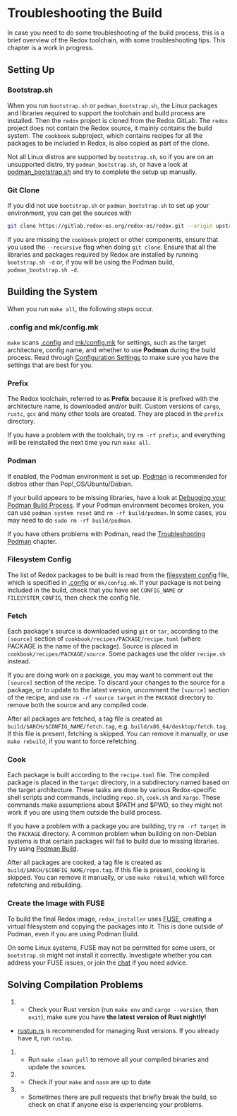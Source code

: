 # Troubleshooting the Build

In case you need to do some troubleshooting of the build process, this is a brief overview of the Redox toolchain, with some troubleshooting tips. This chapter is a work in progress.

## Setting Up

### Bootstrap.sh

When you run `bootstrap.sh` or `podman_bootstrap.sh`, the Linux packages and libraries required to support the toolchain and build process are installed. Then the `redox` project is cloned from the Redox GitLab. The `redox` project does not contain the Redox source, it mainly contains the build system. The `cookbook` subproject, which contains recipes for all the packages to be included in Redox, is also copied as part of the clone.

Not all Linux distros are supported by `bootstrap.sh`, so if you are on an unsupported distro, try `podman_bootstrap.sh`, or have a look at [podman_bootstrap.sh](https://gitlab.redox-os.org/redox-os/redox/-/blob/master/podman_bootstrap.sh) and try to complete the setup up manually.

### Git Clone

If you did not use `bootstrap.sh` or `podman_bootstrap.sh` to set up your environment, you can get the sources with
```sh
git clone https://gitlab.redox-os.org/redox-os/redox.git --origin upstream --recursive
```

If you are missing the `cookbook` project or other components, ensure that you used the `--recursive` flag when doing `git clone`. Ensure that all the libraries and packages required by Redox are installed by running `bootstrap.sh -d` or, if you will be using the Podman build, `podman_bootstrap.sh -d`.

## Building the System

When you run `make all`, the following steps occur.

### .config and mk/config.mk

`make` scans [.config](./ch02-07-configuration-settings.md#config) and [mk/config.mk](./ch02-07-configuration-settings.md#mkconfigmk) for settings, such as the target architecture, config name, and whether to use **Podman** during the build process. Read through [Configuration Settings](./ch02-07-configuration-settings.md) to make sure you have the settings that are best for you.

### Prefix

The Redox toolchain, referred to as **Prefix** because it is prefixed with the architecture name, is downloaded and/or built. Custom versions of `cargo`, `rustc`, `gcc` and many other tools are created. They are placed in the `prefix` directory. 

If you have a problem with the toolchain, try `rm -rf prefix`, and everything will be reinstalled the next time you run `make all`.

### Podman

If enabled, the Podman environment is set up. [Podman](./ch02-06-podman-build.md) is recommended for distros other than Pop!_OS/Ubuntu/Debian.

If your build appears to be missing libraries, have a look at [Debugging your Podman Build Process](./ch02-06-podman-build.md#debugging-your-build-process).
If your Podman environment becomes broken, you can use `podman system reset` and `rm -rf build/podman`. In some cases, you may need to do `sudo rm -rf build/podman`.

If you have others problems with Podman, read the [Troubleshooting Podman](./ch08-02-advanced-podman-build.md#troubleshooting-podman) chapter.

### Filesystem Config

The list of Redox packages to be built is read from the [filesystem config](./ch02-07-configuration-settings.md#filesystem-config) file, which is specified in [.config](./ch02-07-configuration-settings.md#config) or `mk/config.mk`. If your package is not being included in the build, check that you have set `CONFIG_NAME` or `FILESYSTEM_CONFIG`, then check the config file.

### Fetch

Each package's source is downloaded using `git` or `tar`, according to the `[source]` section of `cookbook/recipes/PACKAGE/recipe.toml` (where PACKAGE is the name of the package). Source is placed in `cookbook/recipes/PACKAGE/source`. Some packages use the older `recipe.sh` instead. 

If you are doing work on a package, you may want to comment out the `[source]` section of the recipe. To discard your changes to the source for a package, or to update to the latest version, uncomment the `[source]` section of the recipe, and use `rm -rf source target` in the `PACKAGE` directory to remove both the source and any compiled code.

After all packages are fetched, a tag file is created as `build/$ARCH/$CONFIG_NAME/fetch.tag`, e.g. `build/x86_64/desktop/fetch.tag`. If this file is present, fetching is skipped. You can remove it manually, or use `make rebuild`, if you want to force refetching.

### Cook

Each package is built according to the `recipe.toml` file. The compiled package is placed in the `target` directory, in a subdirectory named based on the target architecture. These tasks are done by various Redox-specific shell scripts and commands, including `repo.sh`, `cook.sh` and `Xargo`. These commands make assumptions about $PATH and $PWD, so they might not work if you are using them outside the build process.

If you have a problem with a package you are building, try `rm -rf target` in the `PACKAGE` directory. A common problem when building on non-Debian systems is that certain packages will fail to build due to missing libraries. Try using [Podman Build](./ch02-06-podman-build.md).

After all packages are cooked, a tag file is created as `build/$ARCH/$CONFIG_NAME/repo.tag`. If this file is present, cooking is skipped. You can remove it manually, or use `make rebuild`, which will force refetching and rebuilding.

### Create the Image with FUSE

To build the final Redox image, `redox_installer` uses [FUSE](https://github.com/libfuse/libfuse), creating a virtual filesystem and copying the packages into it. This is done outside of Podman, even if you are using Podman Build.

On some Linux systems, FUSE may not be permitted for some users, or `bootstrap.sh` might not install it correctly. Investigate whether you can address your FUSE issues, or join the [chat](./ch13-01-chat.md) if you need advice.

## Solving Compilation Problems

1. - Check your Rust version (run `make env` and `cargo --version`, then `exit`), make sure you have **the latest version of Rust nightly!**

- [rustup.rs](https://www.rustup.rs) is recommended for managing Rust versions. If you already have it, run `rustup`.

1. - Run `make clean pull` to remove all your compiled binaries and update the sources.
1. - Check if your `make` and `nasm` are up to date
1. - Sometimes there are pull requests that briefly break the build, so check on chat if anyone else is experiencing your problems.

